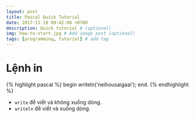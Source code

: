 ```yaml
---
layout: post
title: Pascal Quick Tutorial
date: 2017-11-10 00:42:00 +0700
description: Quick tutorial # (optional)
img: how-to-start.jpg # Add image post (optional)
tags: [programming, tutorial] # add tag
---
```

# Lệnh in
{% highlight pascal %}
begin
    writeln('neihousaigaai');
end.
{% endhighlight %}

- `write` để viết và không xuống dòng.
- `writeln` để viết và xuống dòng.
